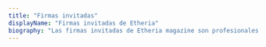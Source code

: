 ```yaml
---
title: "Firmas invitadas"
displayName: "Firmas invitadas de Etheria"
biography: "Las firmas invitadas de Etheria magazine son profesionales especializados en algún campo determinado. Cuentan con una sólida trayectoria en el sector periodístico que garantizan la calidad y fiabilidad de sus artículos."
---
```




